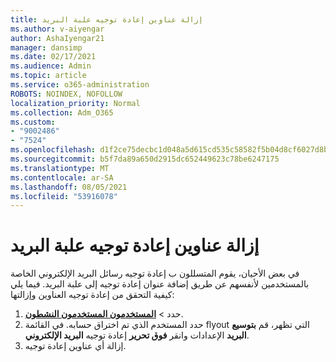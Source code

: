 ```yaml
---
title: إزالة عناوين إعادة توجيه علبة البريد
ms.author: v-aiyengar
author: AshaIyengar21
manager: dansimp
ms.date: 02/17/2021
ms.audience: Admin
ms.topic: article
ms.service: o365-administration
ROBOTS: NOINDEX, NOFOLLOW
localization_priority: Normal
ms.collection: Adm_O365
ms.custom:
- "9002486"
- "7524"
ms.openlocfilehash: d1f2ce75decbc1d048a5d615cd535c58582f5b04d8cf6027d8b3f681bf04b79d
ms.sourcegitcommit: b5f7da89a650d2915dc652449623c78be6247175
ms.translationtype: MT
ms.contentlocale: ar-SA
ms.lasthandoff: 08/05/2021
ms.locfileid: "53916078"
---
```

# <a name="remove-forwarding-addresses-on-the-mailbox"></a>إزالة عناوين إعادة توجيه علبة البريد

في بعض الأحيان، يقوم المتسللون ب إعادة توجيه رسائل البريد الإلكتروني الخاصة بالمستخدمين لأنفسهم عن طريق إضافة عنوان إعادة توجيه إلى علبة البريد. فيما يلي كيفية التحقق من إعادة توجيه العناوين وإزالتها:

1. حدد   >  **[المستخدمون المستخدمون النشطون](https://go.microsoft.com/fwlink/p/?linkid=834822)**.
1. حدد المستخدم الذي تم اختراق حسابه. في القائمة flyout التي تظهر، قم **بتوسيع البريد** الإعدادات وانقر **فوق تحرير** إعادة توجيه **البريد الإلكتروني**.
1. إزالة أي عناوين إعادة توجيه.
